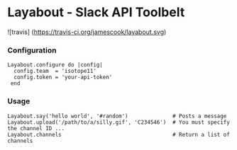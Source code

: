 # Layabout - Slack API Toolbelt

![travis] (https://travis-ci.org/jamescook/layabout.svg)

### Configuration
```
Layabout.configure do |config|
  config.team  = 'isotope11'
  config.token = 'your-api-token'
 end
```

### Usage

```
Layabout.say('hello world', '#random')              # Posts a message
Layabout.upload('/path/to/a/silly.gif', 'C234546')  # You must specify the channel ID ...
Layabout.channels                                   # Return a list of channels
```
